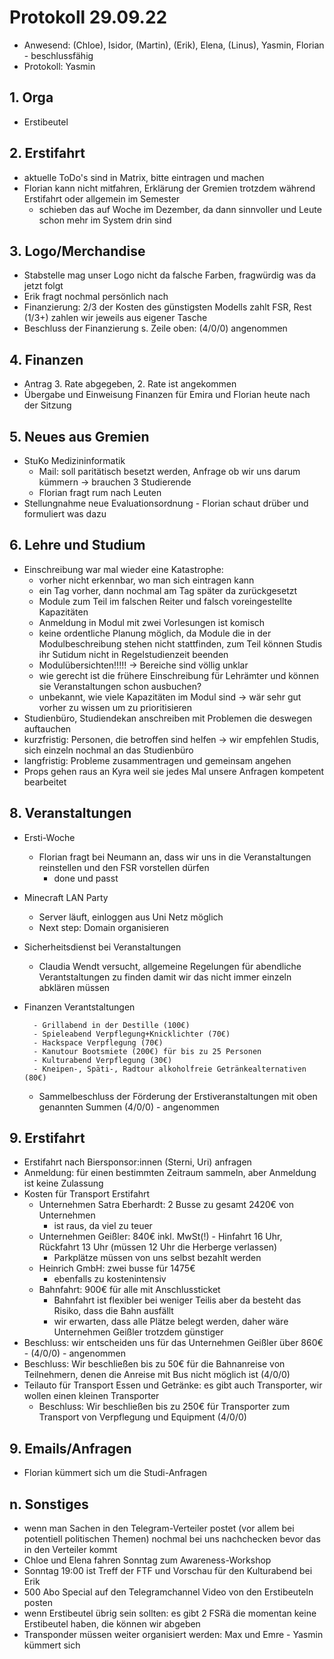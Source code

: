 ---
---

# Protokoll 29.09.22

- Anwesend: (Chloe), Isidor, (Martin), (Erik), Elena, (Linus), Yasmin, Florian - beschlussfähig
- Protokoll: Yasmin

## 1. Orga

- Erstibeutel

## 2. Erstifahrt

- aktuelle ToDo's sind in Matrix, bitte eintragen und machen
- Florian kann nicht mitfahren, Erklärung der Gremien trotzdem während Erstifahrt oder allgemein im Semester
  - schieben das auf Woche im Dezember, da dann sinnvoller und Leute schon mehr im System drin sind

## 3. Logo/Merchandise

- Stabstelle mag unser Logo nicht da falsche Farben, fragwürdig was da jetzt folgt
- Erik fragt nochmal persönlich nach
- Finanzierung: 2/3 der Kosten des günstigsten Modells zahlt FSR, Rest (1/3+) zahlen wir jeweils aus eigener Tasche
- Beschluss der Finanzierung s. Zeile oben: (4/0/0) angenommen

## 4. Finanzen

- Antrag 3. Rate abgegeben, 2. Rate ist angekommen
- Übergabe und Einweisung Finanzen für Emira und Florian heute nach der Sitzung

## 5. Neues aus Gremien

- StuKo Medizininformatik
  - Mail: soll paritätisch besetzt werden, Anfrage ob wir uns darum kümmern -> brauchen 3 Studierende
  - Florian fragt rum nach Leuten
- Stellungnahme neue Evaluationsordnung - Florian schaut drüber und formuliert was dazu

## 6. Lehre und Studium

- Einschreibung war mal wieder eine Katastrophe:
  - vorher nicht erkennbar, wo man sich eintragen kann
  - ein Tag vorher, dann nochmal am Tag später da zurückgesetzt
  - Module zum Teil im falschen Reiter und falsch voreingestellte Kapazitäten
  - Anmeldung in Modul mit zwei Vorlesungen ist komisch
  - keine ordentliche Planung möglich, da Module die in der Modulbeschreibung stehen nicht stattfinden, zum Teil können Studis ihr Sutidum nicht in Regelstudienzeit beenden
  - Modulübersichten!!!!! -> Bereiche sind völlig unklar
  - wie gerecht ist die frühere Einschreibung für Lehrämter und können sie Veranstaltungen schon ausbuchen?
  - unbekannt, wie viele Kapazitäten im Modul sind -> wär sehr gut vorher zu wissen um zu prioritisieren
- Studienbüro, Studiendekan anschreiben mit Problemen die deswegen auftauchen
- kurzfristig: Personen, die betroffen sind helfen -> wir empfehlen Studis, sich einzeln nochmal an das Studienbüro
- langfristig: Probleme zusammentragen und gemeinsam angehen
- Props gehen raus an Kyra weil sie jedes Mal unsere Anfragen kompetent bearbeitet

## 8. Veranstaltungen

- Ersti-Woche
  - Florian fragt bei Neumann an, dass wir uns in die Veranstaltungen reinstellen und den FSR vorstellen dürfen
    - done und passt
- Minecraft LAN Party
  - Server läuft, einloggen aus Uni Netz möglich
  - Next step: Domain organisieren
- Sicherheitsdienst bei Veranstaltungen
  - Claudia Wendt versucht, allgemeine Regelungen für abendliche Verantstaltungen zu finden damit wir das nicht immer einzeln abklären müssen
- Finanzen Verantstaltungen

        - Grillabend in der Destille (100€)
        - Spieleabend Verpflegung+Knicklichter (70€)
        - Hackspace Verpflegung (70€)
        - Kanutour Bootsmiete (200€) für bis zu 25 Personen
        - Kulturabend Verpflegung (30€)
        - Kneipen-, Späti-, Radtour alkoholfreie Getränkealternativen (80€)


  - Sammelbeschluss der Förderung der Erstiveranstaltungen mit oben genannten Summen (4/0/0) - angenommen

## 9. Erstifahrt

- Erstifahrt nach Biersponsor:innen (Sterni, Uri) anfragen
- Anmeldung: für einen bestimmten Zeitraum sammeln, aber Anmeldung ist keine Zulassung
- Kosten für Transport Erstifahrt
  - Unternehmen Satra Eberhardt: 2 Busse zu gesamt 2420€ von Unternehmen
    - ist raus, da viel zu teuer
  - Unternehmen Geißler: 840€ inkl. MwSt(!) - Hinfahrt 16 Uhr, Rückfahrt 13 Uhr (müssen 12 Uhr die Herberge verlassen)
    - Parkplätze müssen von uns selbst bezahlt werden
  - Heinrich GmbH: zwei busse für 1475€
    - ebenfalls zu kostenintensiv
  - Bahnfahrt: 900€ für alle mit Anschlussticket
    - Bahnfahrt ist flexibler bei weniger Teilis aber da besteht das Risiko, dass die Bahn ausfällt
    - wir erwarten, dass alle Plätze belegt werden, daher wäre Unternehmen Geißler trotzdem günstiger
- Beschluss: wir entscheiden uns für das Unternehmen Geißler über 860€ - (4/0/0) - angenommen
- Beschluss: Wir beschließen bis zu 50€ für die Bahnanreise von Teilnehmern, denen die Anreise mit Bus nicht möglich ist (4/0/0)
- Teilauto für Transport Essen und Getränke: es gibt auch Transporter, wir wollen einen kleinen Transporter
  - Beschluss: Wir beschließen bis zu 250€ für Transporter zum Transport von Verpflegung und Equipment (4/0/0)

## 9. Emails/Anfragen

- Florian kümmert sich um die Studi-Anfragen

## n. Sonstiges

- wenn man Sachen in den Telegram-Verteiler postet (vor allem bei potentiell politischen Themen) nochmal bei uns nachchecken bevor das in den Verteiler kommt
- Chloe und Elena fahren Sonntag zum Awareness-Workshop
- Sonntag 19:00 ist Treff der FTF und Vorschau für den Kulturabend bei Erik
- 500 Abo Special auf den Telegramchannel Video von den Erstibeuteln posten
- wenn Erstibeutel übrig sein sollten: es gibt 2 FSRä die momentan keine Erstibeutel haben, die können wir abgeben
- Transponder müssen weiter organisiert werden: Max und Emre - Yasmin kümmert sich
